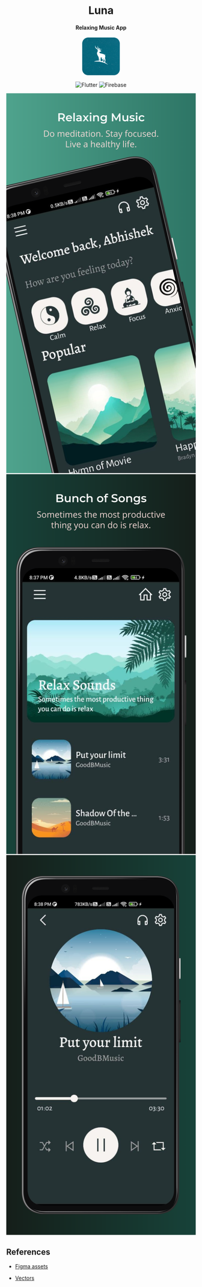 # <center> Luna

#### <center> Relaxing Music App

<center><img src="README_Assets/icon.png" alt="icon" width="100"/>

![Flutter](https://img.shields.io/badge/Flutter-%2302569B.svg?style=for-the-badge&logo=Flutter&logoColor=white) ![Firebase](https://img.shields.io/badge/firebase-%23039BE5.svg?style=for-the-badge&logo=firebase)

</center>

![Main](README_Assets/ss1.png#main) ![sounds](README_Assets/ss2.png#sounds) ![player](README_Assets/ss3.png#player)

<style> 
img[src$="#main"] { 
  border-radius: 20px; 
  margin: 20px;
  width: 30%; 
}

img[src$="#sounds"] {
  border-radius: 20px; 
  margin: 20px;
  width: 30%; 
}

img[src$="#player"] {
  border-radius: 20px; 
  margin: 20px;
  width: 30%; 
}
</style>

## References

* [Figma assets](https://www.figma.store/download/medic-free-meditation-app-for-figma/)

* [Vectors](https://www.freepik.com/free-vector)
